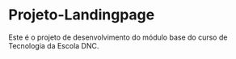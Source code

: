# Projeto-Landingpage
Este é o projeto de desenvolvimento do módulo base do curso de Tecnologia da Escola DNC.
